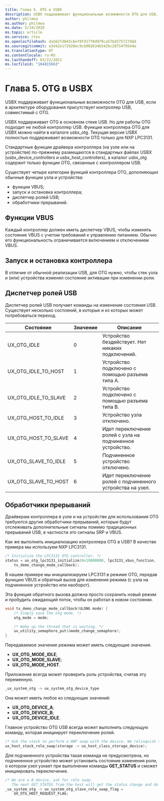 ```yaml
---
title: Глава 5. OTG в USBX
description: USBX поддерживает функциональные возможности OTG для USB, если в архитектуре оборудования присутствует контроллер USB, совместимый с OTG.
author: philmea
ms.author: philmea
ms.date: 5/19/2020
ms.topic: article
ms.service: rtos
ms.openlocfilehash: da562fd843c6ef0fd17f0d979ca57bd37572748d
ms.sourcegitcommit: e3d42e1f2920ec9cb002634b542bc20754f9544e
ms.translationtype: HT
ms.contentlocale: ru-RU
ms.lasthandoff: 03/22/2021
ms.locfileid: "104815663"
---
```

# <a name="chapter-5---usbx-otg"></a>Глава 5. OTG в USBX

USBX поддерживает функциональные возможности OTG для USB, если в архитектуре оборудования присутствует контроллер USB, совместимый с OTG.

USBX поддерживает OTG в основном стеке USB. Но для работы OTG подходит не любой контроллер USB. Функции контроллера OTG для USBX можно найти в каталоге usbx_otg. Текущая версия USBX полностью поддерживает возможности OTG только для NXP LPC3131.

Стандартные функции драйвера контроллера (на узле или на устройстве) по-прежнему размещаются в стандартных файлах USBX (usbx_device_controllers и usbx_host_controllers), а каталог usbx_otg содержит только функции OTG, связанные с контроллером USB.

Существует четыре категории функций контроллера OTG, дополняющих обычные функции узла и устройства:

- функции VBUS;
- запуск и остановка контроллера;
- диспетчер ролей USB;
- обработчики прерываний.

## <a name="vbus-functions"></a>Функции VBUS

Каждый контроллер должен иметь диспетчер VBUS, чтобы изменять состояние VBUS с учетом требований к управлению питанием. Обычно его функциональность ограничивается включением и отключением VBUS.

## <a name="start-and-stop-the-controller"></a>Запуск и остановка контроллера

В отличие от обычной реализации USB, для OTG нужно, чтобы стек узла и (или) устройства изменял состояние активации при изменении роли.

## <a name="usb-role-manager"></a>Диспетчер ролей USB

Диспетчер ролей USB получает команды на изменение состояния USB. Существует несколько состояний, в которые и из которых может потребоваться переход.

| Состояние                    | Значение | Описание                                           |
| ------------------------ | ----- | ----------------------------------------------------- |
| UX_OTG_IDLE            | 0     | Устройство бездействует. Нет никаких подключений. |
| UX_OTG_IDLE_TO_HOST  | 1     | Устройство подключено с помощью разъема типа A.             |
| UX_OTG_IDLE_TO_SLAVE | 2     | Устройство подключено с помощью разъема типа B.             |
| UX_OTG_HOST_TO_IDLE  | 3     | Устройство узла отключено.                          |
| UX_OTG_HOST_TO_SLAVE | 4     | Идет переключение ролей с узла на подчиненное устройство.                          |
| UX_OTG_SLAVE_TO_IDLE | 5     | Подчиненное устройство отключено.                          |
| UX_OTG_SLAVE_TO_HOST | 6     | Идет переключение ролей с подчиненного устройства на узел.                          |

## <a name="interrupt-handlers"></a>Обработчики прерываний

Драйверам контроллера в узле и на устройстве для использования OTG требуются другие обработчики прерываний, которые будут отслеживать дополнительные сигналы помимо традиционных прерываний USB, в частности это сигналы SRP и VBUS.

Как же выполнить инициализацию контроллера OTG в USB? В качестве примера мы используем NXP LPC3131.

```C
/* Initialize the LPC3131 OTG controller. */
status = ux_otg_lpc3131_initialize(0x19000000, lpc3131_vbus_function,
    tx_demo_change_mode_callback);
```

В нашем примере мы инициализируем LPC3131 в режиме OTG, передав функцию VBUS и обратный вызов для изменения режима (с узла на подчиненное устройство или наоборот).

Эта функция обратного вызова должна просто сохранить новый режим и пробудить ожидающий поток, чтобы он работал в новом состоянии.

```C
void tx_demo_change_mode_callback(ULONG mode) {
    /* Simply save the otg mode. */
    otg_mode = mode;

    /* Wake up the thread that is waiting. */
    ux_utility_semaphore_put(&mode_change_semaphore);
}
```

Передаваемое значение режима может иметь следующие значения.

- **UX_OTG_MODE_IDLE**;
- **UX_OTG_MODE_SLAVE**;
- **UX_OTG_MODE_HOST**.

Приложение всегда может проверить роль устройства, считав эту переменную.

```C
_ux_system_otg -> ux_system_otg_device_type
```

Она может иметь любое из следующих значений:

- **UX_OTG_DEVICE_A**;
- **UX_OTG_DEVICE_B**;
- **UX_OTG_DEVICE_IDLE**.

Главное устройство OTG USB всегда может выполнить следующую команду, которая инициирует переключение ролей.

```C
/* Ask the stack to perform a HNP swap with the device. We relinquish the host role to A device. */
ux_host_stack_role_swap(storage -> ux_host_class_storage_device);
```

Для подчиненного устройства такая команда не предусмотрена, но подчиненное устройство может установить состояние изменения роли, о котором узел узнает при выполнении команды **GET_STATUS** и сможет инициировать переключение.

```C
/* We are a B device, ask for role swap.
   The next GET_STATUS from the host will get the status change and do the HNP. */
_ux_system_otg -> ux_system_otg_slave_role_swap_flag =
    UX_OTG_HOST_REQUEST_FLAG;
```
